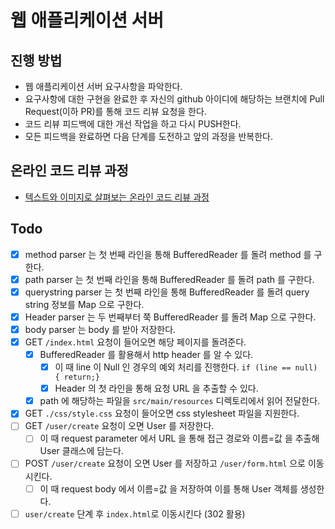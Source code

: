 # 웹 애플리케이션 서버
## 진행 방법
* 웹 애플리케이션 서버 요구사항을 파악한다.
* 요구사항에 대한 구현을 완료한 후 자신의 github 아이디에 해당하는 브랜치에 Pull Request(이하 PR)를 통해 코드 리뷰 요청을 한다.
* 코드 리뷰 피드백에 대한 개선 작업을 하고 다시 PUSH한다.
* 모든 피드백을 완료하면 다음 단계를 도전하고 앞의 과정을 반복한다.

## 온라인 코드 리뷰 과정
* [텍스트와 이미지로 살펴보는 온라인 코드 리뷰 과정](https://github.com/next-step/nextstep-docs/tree/master/codereview)

## Todo

- [x] method parser 는 첫 번째 라인을 통해 BufferedReader 를 돌려 method 를 구한다.
- [x] path parser 는 첫 번째 라인을 통해 BufferedReader 를 돌려 path 를 구한다.
- [x] querystring parser 는 첫 번째 라인을 통해 BufferedReader 를 돌려 query string 정보를 Map 으로 구한다.
- [x] Header parser 는 두 번째부터 쭉 BufferedReader 를 돌려 Map 으로 구한다.
- [x] body parser 는 body 를 받아 저장한다.
- [x] GET `/index.html` 요청이 들어오면 해당 페이지를 돌려준다.
    - [x] BufferedReader 를 활용해서 http header 를 알 수 있다.
        - [x] 이 때 line 이 Null 인 경우의 예외 처리를 진행한다. `if (line == null) { return;}`
        - [x] Header 의 첫 라인을 통해 요청 URL 을 추출할 수 있다.
    - [x] path 에 해당하는 파일을 `src/main/resources` 디렉토리에서 읽어 전달한다.
- [x] GET `./css/style.css` 요청이 들어오면 css stylesheet 파일을 지원한다.
- [ ] GET `/user/create` 요청이 오면 User 를 저장한다.
    - [ ] 이 때 request parameter 에서 URL 을 통해 접근 경로와 이름=값 을 추출해 User 클래스에 담는다.
- [ ] POST `/user/create` 요청이 오면 User 를 저장하고 `/user/form.html` 으로 이동시킨다.
    - [ ] 이 때 request body 에서 이름=값 을 저장하여 이를 통해 User 객체를 생성한다.
- [ ] `user/create` 단계 후 `index.html`로 이동시킨다 (302 활용)